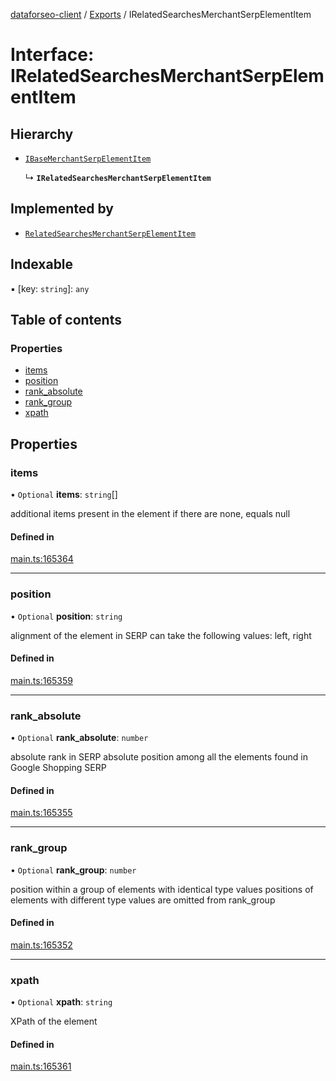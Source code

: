 [dataforseo-client](../README.md) / [Exports](../modules.md) / IRelatedSearchesMerchantSerpElementItem

# Interface: IRelatedSearchesMerchantSerpElementItem

## Hierarchy

- [`IBaseMerchantSerpElementItem`](IBaseMerchantSerpElementItem.md)

  ↳ **`IRelatedSearchesMerchantSerpElementItem`**

## Implemented by

- [`RelatedSearchesMerchantSerpElementItem`](../classes/RelatedSearchesMerchantSerpElementItem.md)

## Indexable

▪ [key: `string`]: `any`

## Table of contents

### Properties

- [items](IRelatedSearchesMerchantSerpElementItem.md#items)
- [position](IRelatedSearchesMerchantSerpElementItem.md#position)
- [rank\_absolute](IRelatedSearchesMerchantSerpElementItem.md#rank_absolute)
- [rank\_group](IRelatedSearchesMerchantSerpElementItem.md#rank_group)
- [xpath](IRelatedSearchesMerchantSerpElementItem.md#xpath)

## Properties

### items

• `Optional` **items**: `string`[]

additional items present in the element
if there are none, equals null

#### Defined in

[main.ts:165364](https://github.com/dataforseo/TypeScriptClient/blob/7ca1aa4/main.ts#L165364)

___

### position

• `Optional` **position**: `string`

alignment of the element in SERP
can take the following values:
left, right

#### Defined in

[main.ts:165359](https://github.com/dataforseo/TypeScriptClient/blob/7ca1aa4/main.ts#L165359)

___

### rank\_absolute

• `Optional` **rank\_absolute**: `number`

absolute rank in SERP
absolute position among all the elements found in Google Shopping SERP

#### Defined in

[main.ts:165355](https://github.com/dataforseo/TypeScriptClient/blob/7ca1aa4/main.ts#L165355)

___

### rank\_group

• `Optional` **rank\_group**: `number`

position within a group of elements with identical type values
positions of elements with different type values are omitted from rank_group

#### Defined in

[main.ts:165352](https://github.com/dataforseo/TypeScriptClient/blob/7ca1aa4/main.ts#L165352)

___

### xpath

• `Optional` **xpath**: `string`

XPath of the element

#### Defined in

[main.ts:165361](https://github.com/dataforseo/TypeScriptClient/blob/7ca1aa4/main.ts#L165361)
